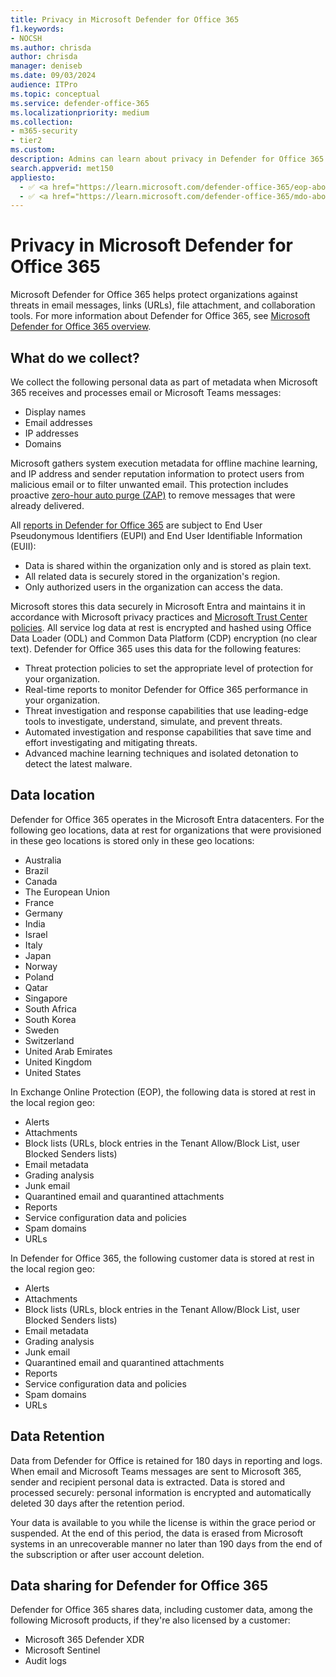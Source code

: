 ```yaml
---
title: Privacy in Microsoft Defender for Office 365
f1.keywords:
- NOCSH
ms.author: chrisda
author: chrisda
manager: deniseb
ms.date: 09/03/2024
audience: ITPro
ms.topic: conceptual
ms.service: defender-office-365
ms.localizationpriority: medium
ms.collection:
- m365-security
- tier2
ms.custom:
description: Admins can learn about privacy in Defender for Office 365.
search.appverid: met150
appliesto:
  - ✅ <a href="https://learn.microsoft.com/defender-office-365/eop-about" target="_blank">Exchange Online Protection</a>
  - ✅ <a href="https://learn.microsoft.com/defender-office-365/mdo-about#defender-for-office-365-plan-1-vs-plan-2-cheat-sheet" target="_blank">Microsoft Defender for Office 365 Plan 1 and Plan 2</a>
---
```


# Privacy in Microsoft Defender for Office 365

Microsoft Defender for Office 365 helps protect organizations against threats in email messages, links (URLs), file attachment, and collaboration tools. For more information about Defender for Office 365, see [Microsoft Defender for Office 365 overview](mdo-about.md).

## What do we collect?

We collect the following personal data as part of metadata when Microsoft 365 receives and processes email or Microsoft Teams messages:

- Display names
- Email addresses
- IP addresses
- Domains

Microsoft gathers system execution metadata for offline machine learning, and IP address and sender reputation information to protect users from malicious email or to filter unwanted email. This protection includes proactive [zero-hour auto purge (ZAP)](zero-hour-auto-purge.md) to remove messages that were already delivered.

All [reports in Defender for Office 365](reports-defender-for-office-365.md) are subject to End User Pseudonymous Identifiers (EUPI) and End User Identifiable Information (EUII):

- Data is shared within the organization only and is stored as plain text.
- All related data is securely stored in the organization's region.
- Only authorized users in the organization can access the data.

Microsoft stores this data securely in Microsoft Entra and maintains it in accordance with Microsoft privacy practices and [Microsoft Trust Center policies](https://go.microsoft.com/fwlink/p/?linkid=827578). All service log data at rest is encrypted and hashed using Office Data Loader (ODL) and Common Data Platform (CDP) encryption (no clear text). Defender for Office 365 uses this data for the following features:

- Threat protection policies to set the appropriate level of protection for your organization.
- Real-time reports to monitor Defender for Office 365 performance in your organization.
- Threat investigation and response capabilities that use leading-edge tools to investigate, understand, simulate, and prevent threats.
- Automated investigation and response capabilities that save time and effort investigating and mitigating threats.
- Advanced machine learning techniques and isolated detonation to detect the latest malware.

## Data location

Defender for Office 365 operates in the Microsoft Entra datacenters. For the following geo locations, data at rest for organizations that were provisioned in these geo locations is stored only in these geo locations:

- Australia
- Brazil
- Canada
- The European Union
- France
- Germany
- India
- Israel
- Italy
- Japan
- Norway
- Poland
- Qatar
- Singapore
- South Africa
- South Korea
- Sweden
- Switzerland
- United Arab Emirates
- United Kingdom
- United States

In Exchange Online Protection (EOP), the following data is stored at rest in the local region geo:

- Alerts
- Attachments
- Block lists (URLs, block entries in the Tenant Allow/Block List, user Blocked Senders lists)
- Email metadata
- Grading analysis
- Junk email
- Quarantined email and quarantined attachments
- Reports
- Service configuration data and policies
- Spam domains
- URLs

In Defender for Office 365, the following customer data is stored at rest in the local region geo:

- Alerts
- Attachments
- Block lists (URLs, block entries in the Tenant Allow/Block List, user Blocked Senders lists)
- Email metadata
- Grading analysis
- Junk email
- Quarantined email and quarantined attachments
- Reports
- Service configuration data and policies
- Spam domains
- URLs

## Data Retention

Data from Defender for Office is retained for 180 days in reporting and logs. When email and Microsoft Teams messages are sent to Microsoft 365, sender and recipient personal data is extracted. Data is stored and processed securely: personal information is encrypted and automatically deleted 30 days after the retention period.

Your data is available to you while the license is within the grace period or suspended. At the end of this period, the data is erased from Microsoft systems in an unrecoverable manner no later than 190 days from the end of the subscription or after user account deletion.

## Data sharing for Defender for Office 365

Defender for Office 365 shares data, including customer data, among the following Microsoft products, if they're also licensed by a customer:

- Microsoft 365 Defender XDR
- Microsoft Sentinel
- Audit logs
